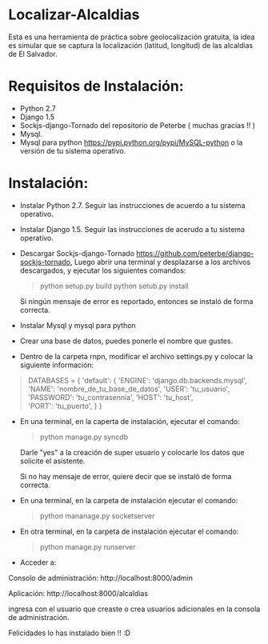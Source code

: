 Localizar-Alcaldias
===================

Esta es una herramienta de práctica sobre geolocalización gratuita, la idea es simular que se captura la localización (latitud, longitud) de las alcaldias de El Salvador.

Requisitos de Instalación:
===========================
* Python 2.7
* Django 1.5
* Sockjs-django-Tornado del repositorio de Peterbe ( muchas gracias !! )
* Mysql.
* Mysql para python https://pypi.python.org/pypi/MySQL-python o la versión de tu sistema operativo.

Instalación:
==========================
* Instalar Python 2.7. Seguir las instrucciones de acuerdo a tu sistema operativo.
* Instalar Django 1.5. Seguir las instrucciones de acerudo a tu sistema operativo.
* Descargar Sockjs-django-Tornado https://github.com/peterbe/django-sockjs-tornado,
   Luego abrir una terminal y desplazarse a los archivos descargados, y ejecutar los siguientes comandos:
   
   > python setup.py build
   > python setub.py install
   
   Si ningún mensaje de error es reportado, entonces se instaló de forma correcta.

* Instalar Mysql y mysql para python
* Crear una base de datos, puedes ponerle el nombre que gustes.
* Dentro de la carpeta rnpn, modificar el archivo settings.py y colocar la siguiente información:

> DATABASES = {
>    'default': {
>        'ENGINE': 'django.db.backends.mysql',
>        'NAME': 'nombre_de_tu_base_de_datos',
>        'USER': 'tu_usuario',
>        'PASSWORD': 'tu_contrasennia',
>        'HOST': 'tu_host',                  
>        'PORT': 'tu_puerto',
>    }
> }

* En una terminal, en la caperta de instalación, ejecutar el comando:
  > python manage.py syncdb
  
  Darle "yes" a la creación de super usuario y colocarle los datos que solicite el asistente.
  
  Si no hay mensaje de error, quiere decir que se instaló de forma correcta.
  
* En una terminal, en la carpeta de instalación ejecutar el comando:

  > python mananage.py socketserver
  
* En otra terminal, en la carpeta de instalación ejecutar el comando:
  > python manage.py runserver
  
* Acceder a: 

Consolo de administración:
http://localhost:8000/admin

Aplicación:
http://localhost:8000/alcaldias

ingresa con el usuario que creaste o crea usuarios adicionales en la consola de administración.

Felicidades lo has instalado bien !! :D

